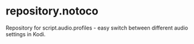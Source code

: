# repository.notoco
Repository for script.audio.profiles - easy switch between different audio settings in Kodi.
